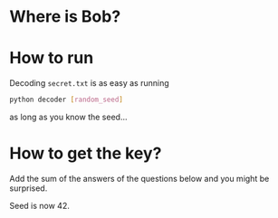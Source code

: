 # Where is Bob?

# How to run
Decoding `secret.txt` is as easy as running

``` bash 
python decoder [random_seed]
```

as long as you know the seed...

# How to get the key?
Add the sum of the answers of the questions below and you might be surprised.

Seed is now 42.